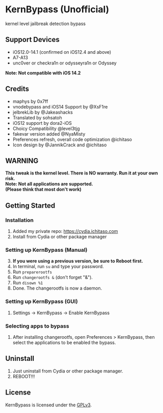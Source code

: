 # KernBypass (Unofficial)
kernel level jailbreak detection bypass

## Support Devices
- iOS12.0-14.1 (confirmed on iOS12.4 and above)
- A7-A13
- unc0ver or checkra1n or odysseyra1n or Odyssey

**Note: Not compatible with iOS 14.2**

## Credits
- maphys by 0x7ff
- vnodebypass and iOS14 Support by @XsF1re
- jelbrekLib by @Jakeashacks
- Translated by sohsatoh
- iOS12 support by dora2-iOS
- Choicy Compatibility @level3tjg
- fakevar version added @NyaMisty
- Preferences refresh, overall code optimization @ichitaso
- Icon design by @JannikCrack and @ichitaso


## WARNING
**This tweak is the kernel level. There is NO warranty. Run it at your own risk.**  
**Note: Not all applications are supported.**  
**(Please think that most don't work)**  

## Getting Started
### Installation
1. Added my private repo: https://cydia.ichitaso.com
2. ​Install from Cydia or other package manager
### Setting up KernBypass (Manual)
3. ​**If you were using a previous version, be sure to Reboot first.**
4. In terminal, run `su` and type your password.
5. Run `preparerootfs`
6. Run `changerootfs &` (don't forget "&").
7. Run `disown %1`
8. Done. The changerootfs is now a daemon.

### Setting up KernBypass (GUI)
1. Settings -> KernBypass -> Enable KernBypass

### Selecting apps to bypass
1. After installing changerootfs, open Preferences > KernBypass, then select the applications to be enabled the bypass.

## Uninstall
1. Just uninstall from Cydia or other package manager.
2. REBOOT!!!

## License
KernBypass is licensed under the [GPLv3](LICENSE).
